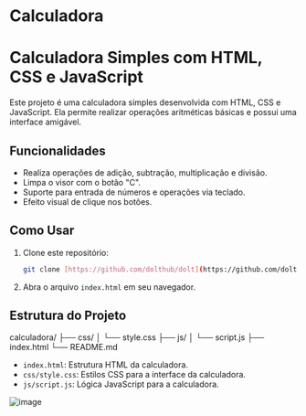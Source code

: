 # Calculadora

# Calculadora Simples com HTML, CSS e JavaScript

Este projeto é uma calculadora simples desenvolvida com HTML, CSS e JavaScript. Ela permite realizar operações aritméticas básicas e possui uma interface amigável.

## Funcionalidades

* Realiza operações de adição, subtração, multiplicação e divisão.
* Limpa o visor com o botão "C".
* Suporte para entrada de números e operações via teclado.
* Efeito visual de clique nos botões.

## Como Usar

1.  Clone este repositório:

    ```bash
    git clone [https://github.com/dolthub/dolt](https://github.com/dolthub/dolt)
    ```

2.  Abra o arquivo `index.html` em seu navegador.

## Estrutura do Projeto
calculadora/
├── css/
│   └── style.css
├── js/
│   └── script.js
├── index.html
└── README.md
* `index.html`: Estrutura HTML da calculadora.
* `css/style.css`: Estilos CSS para a interface da calculadora.
* `js/script.js`: Lógica JavaScript para a calculadora.

![image](https://github.com/user-attachments/assets/2668a5e5-7ce6-429f-88dd-30cc67f4a174)
